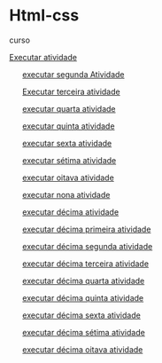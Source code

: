 # Html-css
 curso

<a href="https://mariarita161107.github.io/Html-css/exercicio/exe001">Executar atividade</a>
<ul><a href="https://mariarita161107.github.io/Html-css/exercicio/exe002">executar segunda Atividade</a></ul>
<ul><a href="https://mariarita161107.github.io/Html-css/exercicio/exe003">Executar terceira atividade</a></ul>
<ul><a href="https://mariarita161107.github.io/Html-css/exercicio/exe004">executar quarta atividade</a></ul>
<ul><a href="https://mariarita161107.github.io/Html-css/exercicio/exe005">executar quinta atividade</a></ul>
<ul><a href="https://mariarita161107.github.io/Html-css/exercicio/exe006">executar sexta atividade</a></ul>
<ul><a href="https://mariarita161107.github.io/Html-css/exercicio/exe007">executar sétima atividade</a></ul>
<UL><a href="https://mariarita161107.github.io/Html-css/exercicio/exe008">executar oitava atividade</a></UL>
<ul><a href="https://mariarita161107.github.io/Html-css/exercicio/exe009">executar nona atividade</a></ul>
<ul><a href="https://mariarita161107.github.io/Html-css/exercicio/exe010">executar décima atividade</a></ul>
<ul><a href="https://mariarita161107.github.io/Html-css/exercicio/exe011">executar décima primeira atividade</a></ul>
<ul><a href="https://mariarita161107.github.io/Html-css/exercicio/exe012">executar décima segunda atividade</a></ul>
<ul><a href="https://mariarita161107.github.io/Html-css/exercicio/exe013">executar décima terceira atividade</a></ul>
<ul><a href="https://mariarita161107.github.io/Html-css/exercicio/exe014">executar décima quarta atividade</a></ul>
<ul><a href="https://mariarita161107.github.io/Html-css/exercicio/exe015">executar décima quinta atividade</a></ul>
<ul><a href="https://mariarita161107.github.io/Html-css/exercicio/exe016">executar décima sexta atividade</a></ul>
<ul><a href="https://mariarita161107.github.io/Html-css/exercicio/exe017">executar décima sétima atividade</a></ul>
<ul><a href="https://mariarita161107.github.io/Html-css/exercicio/exe018">executar décima oitava atividade</a></ul>
